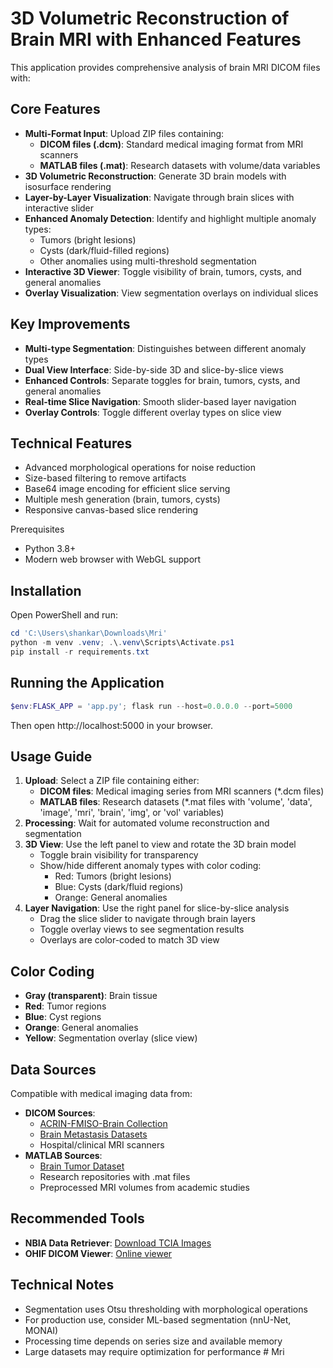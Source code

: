 # 3D Volumetric Reconstruction of Brain MRI with Enhanced Features

This application provides comprehensive analysis of brain MRI DICOM files with:

## Core Features
- **Multi-Format Input**: Upload ZIP files containing:
  - **DICOM files (.dcm)**: Standard medical imaging format from MRI scanners
  - **MATLAB files (.mat)**: Research datasets with volume/data variables
- **3D Volumetric Reconstruction**: Generate 3D brain models with isosurface rendering
- **Layer-by-Layer Visualization**: Navigate through brain slices with interactive slider
- **Enhanced Anomaly Detection**: Identify and highlight multiple anomaly types:
  - Tumors (bright lesions)
  - Cysts (dark/fluid-filled regions)
  - Other anomalies using multi-threshold segmentation
- **Interactive 3D Viewer**: Toggle visibility of brain, tumors, cysts, and general anomalies
- **Overlay Visualization**: View segmentation overlays on individual slices

## Key Improvements
- **Multi-type Segmentation**: Distinguishes between different anomaly types
- **Dual View Interface**: Side-by-side 3D and slice-by-slice views
- **Enhanced Controls**: Separate toggles for brain, tumors, cysts, and general anomalies
- **Real-time Slice Navigation**: Smooth slider-based layer navigation
- **Overlay Controls**: Toggle different overlay types on slice view

## Technical Features
- Advanced morphological operations for noise reduction
- Size-based filtering to remove artifacts
- Base64 image encoding for efficient slice serving
- Multiple mesh generation (brain, tumors, cysts)
- Responsive canvas-based slice rendering

Prerequisites
- Python 3.8+
- Modern web browser with WebGL support

## Installation

Open PowerShell and run:

```powershell
cd 'C:\Users\shankar\Downloads\Mri'
python -m venv .venv; .\.venv\Scripts\Activate.ps1
pip install -r requirements.txt
```

## Running the Application

```powershell
$env:FLASK_APP = 'app.py'; flask run --host=0.0.0.0 --port=5000
```

Then open http://localhost:5000 in your browser.

## Usage Guide

1. **Upload**: Select a ZIP file containing either:
   - **DICOM files**: Medical imaging series from MRI scanners (*.dcm files)
   - **MATLAB files**: Research datasets (*.mat files with 'volume', 'data', 'image', 'mri', 'brain', 'img', or 'vol' variables)
2. **Processing**: Wait for automated volume reconstruction and segmentation
3. **3D View**: Use the left panel to view and rotate the 3D brain model
   - Toggle brain visibility for transparency
   - Show/hide different anomaly types with color coding:
     - Red: Tumors (bright lesions)
     - Blue: Cysts (dark/fluid regions)  
     - Orange: General anomalies
4. **Layer Navigation**: Use the right panel for slice-by-slice analysis
   - Drag the slice slider to navigate through brain layers
   - Toggle overlay views to see segmentation results
   - Overlays are color-coded to match 3D view

## Color Coding
- **Gray (transparent)**: Brain tissue
- **Red**: Tumor regions
- **Blue**: Cyst regions
- **Orange**: General anomalies
- **Yellow**: Segmentation overlay (slice view)

## Data Sources
Compatible with medical imaging data from:
- **DICOM Sources**:
  - [ACRIN-FMISO-Brain Collection](https://www.cancerimagingarchive.net/collection/acrin-fmiso-brain/)
  - [Brain Metastasis Datasets](https://molab.es/datasets-brain-metastasis-1/?type=metasrd)
  - Hospital/clinical MRI scanners
- **MATLAB Sources**:
  - [Brain Tumor Dataset](https://figshare.com/articles/dataset/brain_tumor_dataset/1512427)
  - Research repositories with .mat files
  - Preprocessed MRI volumes from academic studies

## Recommended Tools
- **NBIA Data Retriever**: [Download TCIA Images](https://wiki.cancerimagingarchive.net/display/NBIA/Downloading+TCIA+Images)
- **OHIF DICOM Viewer**: [Online viewer](https://viewer.ohif.org/)

## Technical Notes
- Segmentation uses Otsu thresholding with morphological operations
- For production use, consider ML-based segmentation (nnU-Net, MONAI)
- Processing time depends on series size and available memory
- Large datasets may require optimization for performance
#   M r i  
 